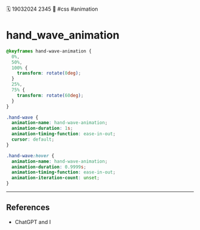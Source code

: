 🗓️ 19032024 2345
📎 #css #animation

# hand_wave_animation

```css
@keyframes hand-wave-animation {
  0%,
  50%,
  100% {
    transform: rotate(0deg);
  }
  25%,
  75% {
    transform: rotate(60deg);
  }
}

.hand-wave {
  animation-name: hand-wave-animation;
  animation-duration: 1s;
  animation-timing-function: ease-in-out;
  cursor: default;
}

.hand-wave:hover {
  animation-name: hand-wave-animation;
  animation-duration: 0.9999s;
  animation-timing-function: ease-in-out;
  animation-iteration-count: unset;
}
```

---

## References

- ChatGPT and I
